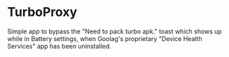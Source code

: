# TurboProxy
Simple app to bypass the "Need to pack turbo apk." toast which shows up while in Battery settings, when Goolag's proprietary "Device Health Services" app has been uninstalled.
